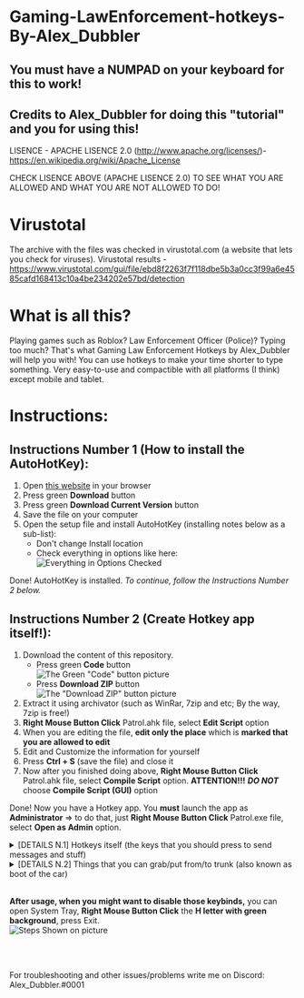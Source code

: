 # Gaming-LawEnforcement-hotkeys-By-Alex_Dubbler
## **You must have a NUMPAD on your keyboard for this to work!**
## Credits to Alex_Dubbler for doing this "tutorial" and you for using this!
LISENCE - APACHE LISENCE 2.0 (http://www.apache.org/licenses/)- https://en.wikipedia.org/wiki/Apache_License

CHECK LISENCE ABOVE (APACHE LISENCE 2.0) TO SEE WHAT YOU ARE ALLOWED AND WHAT YOU ARE NOT ALLOWED TO DO!

# Virustotal
The archive with the files was checked in virustotal.com (a website that lets you check for viruses). Virustotal results - https://www.virustotal.com/gui/file/ebd8f2263f7f118dbe5b3a0cc3f99a6e4585cafd168413c10a4be234202e57bd/detection

# What is all this?

Playing games such as Roblox? Law Enforcement Officer (Police)? Typing too much? That's what Gaming Law Enforcement Hotkeys by Alex_Dubbler will help you with!
You can use hotkeys to make your time shorter to type something. Very easy-to-use and compactible with all platforms (I think) except mobile and tablet.

# Instructions:

## Instructions Number 1 (How to install the AutoHotKey):
1. Open [this website](https://www.autohotkey.com/) in your browser
2. Press green **Download** button
3. Press green **Download Current Version** button
4. Save the file on your computer
5. Open the setup file and install AutoHotKey (installing notes below as a sub-list):
   - Don't change Install location
   - Check everything in options like here:
    <br> ![Everything in Options Checked](https://bit.ly/2VpkZCS) <br>

Done! AutoHotKey is installed. *To continue, follow the Instructions Number 2 below.*

## Instructions Number 2 (Create Hotkey app itself!):
1. Download the content of this repository. 
   - Press green **Code** button
    <br> ![The Green "Code" button picture](https://bit.ly/3yGpBml) <br>
   - Press **Download ZIP** button 
    <br> ![The "Download ZIP" button picture](https://bit.ly/3qZFXUt) <br>
2. Extract it using archivator (such as WinRar, 7zip and etc; By the way, 7zip is free!)
3. **Right Mouse Button Click** Patrol.ahk file, select **Edit Script** option
4. When you are editing the file, **edit only the place** which is **marked that you are allowed to edit**
5. Edit and Customize the information for yourself
6. Press **Ctrl + S** (save the file) and close it
7. Now after you finished doing above, **Right Mouse Button Click** Patrol.ahk file, select **Compile Script** option. **ATTENTION!!!** _**DO NOT**_ choose **Compile Script (GUI)** option

Done! Now you have a Hotkey app. You **must** launch the app as **Administrator** => to do that, just **Right Mouse Button Click** Patrol.exe file, select **Open as Admin** option.

<details>
 <summary>[DETAILS N.1] Hotkeys itself (the keys that you should press to send messages and stuff)</summary>
 
   ATTENTION!!!
 
 Types will be mentioned after the hotkeys:
   TYPE-1 = it will auto send the message
   TYPE-2 = you need to press / (in roblox, to open chat) and only then press the button itself
   
 ----------------  
 
 
 NUMPAD 0 = <callsign>, 80, LE *TYPE-1* <br>
 NUMPAD . (period) = *You wil be prompted message box what you want to put in a trunk. You can use the words from the [DETAILS N.2] below* *TYPE-1* <br>
 NUMPAD 1 = <callsign> *TYPE-2* <br>
 NUMPAD 2 = *RP of bashing the window of a car and getting out a driver with baton* *TYPE-1* <br>
 NUMPAD 3 = <department_name> 911. <Rank> <name> talking. What is the LOCATION of your emergency? *TYPE-1* <br>
 NUMPAD 4 = *RP of opening trunk and grabbing a thing that you should write yourself* *TYPE-1 but you have to write a thing name yourself* <br>
 NUMPAD 5 = <Rank> <name> with the <department_name>. *will auto send this*. Know why I stopped you? *if you want to send that, you should press enter*. *TYPE-1* <br>
 NUMPAD 6 = *You wil be prompted message box what you want to grab from a trunk. You can use the words from the [DETAILS N.2] below* *TYPE-1* <br>
 NUMPAD 7 = Sir, may I see your ID, license, proof of insurance? *TYPE-2 because if it is a FEMALE, change Sir to Ma'am* <br>
 NUMPAD 8 = -pins- *auto send* -cuffs- *auto send* *TYPE-1* <br>
 NUMPAD 9 = <callsign>, E.R. *you have to write where you are en route to then press enter yourself* *TYPE-1* <br>
 NUMPAD / = <callsign>, E.R. C2 *you have to write where you are en route to then press enter yourself* *TYPE-1* <br>
 NUMPAD * = <callsign>, E.R. C3 *you have to write where you are en route to then press enter yourself* *TYPE-1* <br>
 NUMPAD - = <callsign>, 97 *you have to write what scene you are on and then press enter yourself* *TYPE-1* <br>
 NUMPAD + = 10-71, *you have to write where the shots are fired and then press enter yourself* *TYPE-1* <br>
 NUMPAD Page Up = 20 of shots? *TYPE-1* <br>
 NUMPAD Page Down = /e *you have to write what you want only people in raido to see and then press enter yourself* *TYPE-1* <br> <br>
 
 Ctrl + J = <callsign>, PIT failed. *TYPE-1* <br>
 Ctrl + K = <calsign, PIT successfull. *TYPE-1* <br>
 Ctrl + L = LE *auto send* *cooldown 4.5 seconds* <callsign>, ATT *auto send* *TYPE-1* <br>
</details>

<details>
 <summary>[DETAILS N.2] Things that you can grab/put from/to trunk (also known as boot of the car)</summary>
  ATTENTION!!! Use the words that are after "=". Examples: v, mp, sp, rs, tv, flares <br>
   
  Vest = v, vest, V, Vest <br>
  MP5 = m, M, mp, MP, 5, mp5, MP5 <br>
  Spike Strips = s, sp, S, SP, spike, SPIKE, spikes, SPIKES <br>
  Riot Shield = rs, shield, riot, RS, SHIELD, RIOT <br>
  Traffic vest (reflective vest) = t, tv, T, TV, traffic, TRAFFIC, traffic vest, TRAFFIC VEST <br>
  Flares = flares, FLARES, Flares <br>
</details>

<br>

**After usage, when you might want to disable those keybinds,** you can open System Tray, **Right Mouse Button Click** the **H letter with green background**, press Exit. <br> ![Steps Shown on picture](https://bit.ly/3qVGt60)
   
<br> <br>

For troubleshooting and other issues/problems write me on Discord: Alex_Dubbler.#0001
